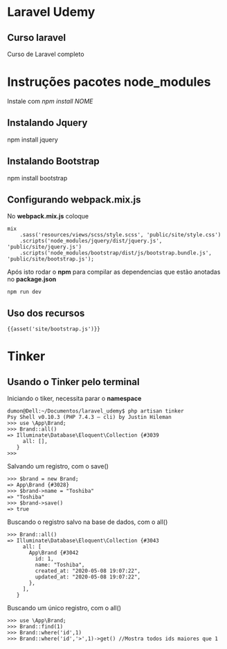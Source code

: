 # Laravel Udemy
## Curso laravel

Curso de Laravel completo

# Instruções pacotes node_modules

Instale com *npm install NOME*

## Instalando Jquery 
npm install jquery


## Instalando Bootstrap 
npm install bootstrap

## Configurando webpack.mix.js

No **webpack.mix.js** coloque 

```
mix
	.sass('resources/views/scss/style.scss', 'public/site/style.css')
	.scripts('node_modules/jquery/dist/jquery.js', 'public/site/jquery.js')
	.scripts('node_modules/bootstrap/dist/js/bootstrap.bundle.js', 'public/site/bootstrap.js');	
```

Após isto rodar o **npm** para compilar as dependencias que estão anotadas no **package.json**

```
npm run dev
```
## Uso dos recursos

```
{{asset('site/bootstrap.js')}}
```

# Tinker

## Usando o Tinker pelo terminal

Iniciando o tiker, necessita parar o **namespace**
```
dumon@Dell:~/Documentos/laravel_udemy$ php artisan tinker
Psy Shell v0.10.3 (PHP 7.4.3 — cli) by Justin Hileman
>>> use \App\Brand;
>>> Brand::all()
=> Illuminate\Database\Eloquent\Collection {#3039
     all: [],
   }
>>> 
```
Salvando um registro, com o save()
```
>>> $brand = new Brand;
=> App\Brand {#3028}
>>> $brand->name = "Toshiba"
=> "Toshiba"
>>> $brand->save()
=> true
```
Buscando o registro salvo na base de dados, com o all()
```
>>> Brand::all()
=> Illuminate\Database\Eloquent\Collection {#3043
     all: [
       App\Brand {#3042
         id: 1,
         name: "Toshiba",
         created_at: "2020-05-08 19:07:22",
         updated_at: "2020-05-08 19:07:22",
       },
     ],
   }

```
Buscando um único registro, com o all()
```
>>> use \App\Brand;
>>> Brand::find(1)
>>> Brand::where('id',1)
>>> Brand::where('id','>',1)->get() //Mostra todos ids maiores que 1
```
